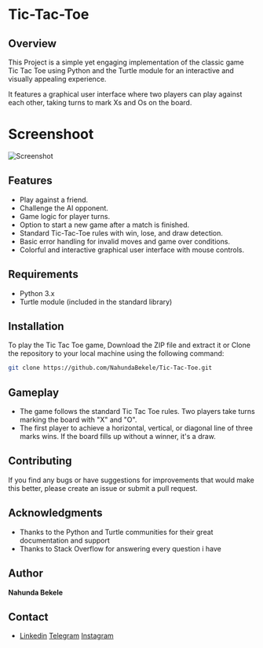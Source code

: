 # Tic-Tac-Toe

## Overview

This Project is a simple yet engaging implementation of the classic game Tic Tac Toe using Python and the Turtle module for an interactive and visually appealing experience.

It features a graphical user interface where two players can play against each other, taking turns to mark Xs and Os on the board.

# Screenshoot

![Screenshot](https://github.com/NahundaBekele/Tic-Tac-Toe/assets/138674654/768ce14f-274d-46dd-a78b-f021c320742e)

## Features

* Play against a friend.
* Challenge the AI opponent.
* Game logic for player turns.
* Option to start a new game after a match is finished.
* Standard Tic-Tac-Toe rules with win, lose, and draw detection.
* Basic error handling for invalid moves and game over conditions.
* Colorful and interactive graphical user interface with mouse controls.

## Requirements

* Python 3.x
* Turtle module (included in the standard library)

## Installation

To play the Tic Tac Toe game, Download the ZIP file and extract it or Clone the repository to your local machine using the following command:

```bash
git clone https://github.com/NahundaBekele/Tic-Tac-Toe.git
```

## Gameplay

* The game follows the standard Tic Tac Toe rules. Two players take turns marking the board with "X" and "O".
* The first player to achieve a horizontal, vertical, or diagonal line of three marks wins. If the board fills up without a winner, it's a draw.

## Contributing

If you find any bugs or have suggestions for improvements that would make this better, please create an issue or submit a pull request.

## Acknowledgments

* Thanks to the Python and Turtle communities for their great documentation and support
* Thanks to Stack Overflow for answering every question i have

## Author

 **Nahunda Bekele**

## Contact

 <html>
   <ul>
     <li>
       <a href="https://www.linkedin.com/in/adnuhan">Linkedin</a>
       <a href="https://t.me/adnuhan">Telegram</a>
       <a href="https://www.instagram.com/adnuhan/">Instagram</a>
     </li>
   </ul>
 </html>

